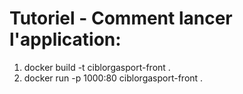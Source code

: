 # Tutoriel - Comment lancer l'application:

1. docker build -t ciblorgasport-front .
2. docker run -p 1000:80 ciblorgasport-front .